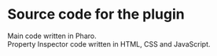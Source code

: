 # Source code for the plugin
Main code written in Pharo. \
Property Inspector code written in HTML, CSS and JavaScript.
